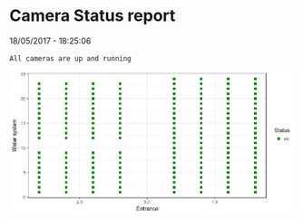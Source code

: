 Camera Status report
================
18/05/2017 - 18:25:06

    All cameras are up and running

![](camreport_files/figure-markdown_github/unnamed-chunk-2-1.png)
